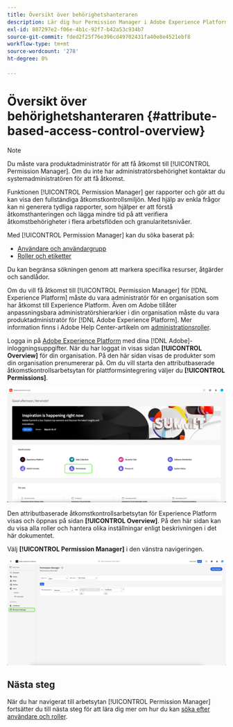 ```yaml
---
title: Översikt över behörighetshanteraren
description: Lär dig hur Permission Manager i Adobe Experience Platform kan hjälpa dig att generera rapporter över flera arbetsflöden.
exl-id: 807297e2-f06e-4b1c-92f7-b42a53c934b7
source-git-commit: fded2f25f76e396cd49702431fa40e8e4521ebf8
workflow-type: tm+mt
source-wordcount: '278'
ht-degree: 0%

---
```


# Översikt över behörighetshanteraren {#attribute-based-access-control-overview}

>[!NOTE]
>
>Du måste vara produktadministratör för att få åtkomst till [!UICONTROL Permission Manager]. Om du inte har administratörsbehörighet kontaktar du systemadministratören för att få åtkomst.

Funktionen [!UICONTROL Permission Manager] ger rapporter och gör att du kan visa den fullständiga åtkomstkontrollsmiljön. Med hjälp av enkla frågor kan ni generera tydliga rapporter, som hjälper er att förstå åtkomsthanteringen och lägga mindre tid på att verifiera åtkomstbehörigheter i flera arbetsflöden och granularitetsnivåer.

Med [!UICONTROL Permission Manager] kan du söka baserat på:

* [Användare och användargrupp](./permissions.md)
* [Roller och etiketter](./permissions.md)

Du kan begränsa sökningen genom att markera specifika resurser, åtgärder och sandlådor.

Om du vill få åtkomst till [!UICONTROL Permission Manager] för [!DNL Experience Platform] måste du vara administratör för en organisation som har åtkomst till Experience Platform. Även om Adobe tillåter anpassningsbara administratörshierarkier i din organisation måste du vara produktadministratör för [!DNL Adobe Experience Platform]. Mer information finns i Adobe Help Center-artikeln om [administrationsroller](https://helpx.adobe.com/se/enterprise/using/admin-roles.html).

Logga in på [Adobe Experience Platform](https://experience.adobe.com/) med dina [!DNL Adobe]-inloggningsuppgifter.  När du har loggat in visas sidan **[!UICONTROL Overview]** för din organisation. På den här sidan visas de produkter som din organisation prenumererar på. Om du vill starta den attributbaserade åtkomstkontrollsarbetsytan för plattformsintegrering väljer du **[!UICONTROL Permissions]**.

![Adobe Experience Platform - översikt - markering av behörigheter.](../../images/flac-ui/flac-select-product.png)

Den attributbaserade åtkomstkontrollsarbetsytan för Experience Platform visas och öppnas på sidan **[!UICONTROL Overview]**. På den här sidan kan du visa alla roller och hantera olika inställningar enligt beskrivningen i det här dokumentet.

Välj **[!UICONTROL Permission Manager]** i den vänstra navigeringen.

![Sökskärmen i behörighetshanteraren visar tillgängliga filter.](../../images/permission-manager/permission-manager.png)

## Nästa steg

När du har navigerat till arbetsytan [!UICONTROL Permission Manager] fortsätter du till nästa steg för att lära dig mer om hur du kan [söka efter användare och roller](./permissions.md).
